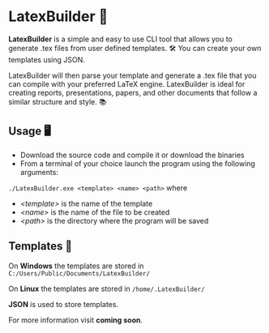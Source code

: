 # LatexBuilder 📄

**LatexBuilder** is a simple and easy to use CLI tool that allows you to generate .tex files from user defined templates. 🛠
You can create your own templates using JSON. 


LatexBuilder will then parse your template and generate a .tex file that you can compile with your preferred LaTeX engine. LatexBuilder is ideal for creating reports, presentations, papers, and other documents that follow a similar structure and style. 📚

## Usage 🖥

- Download the source code and compile it or download the binaries 
- From a terminal of your choice launch the program using the following arguments: 

`./LatexBuilder.exe <template> <name> <path>` where
- _\<template\>_ is the name of the template 
- _\<name\>_ is the name of the file to be created 
- _\<path\>_ is the directory where the program will be saved 

## Templates 📐

On **Windows** the templates are stored in `C:/Users/Public/Documents/LatexBuilder/`

On **Linux** the templates are stored in `/home/.LatexBuilder/`

**JSON** is used to store templates.

For more information visit __coming soon__.

